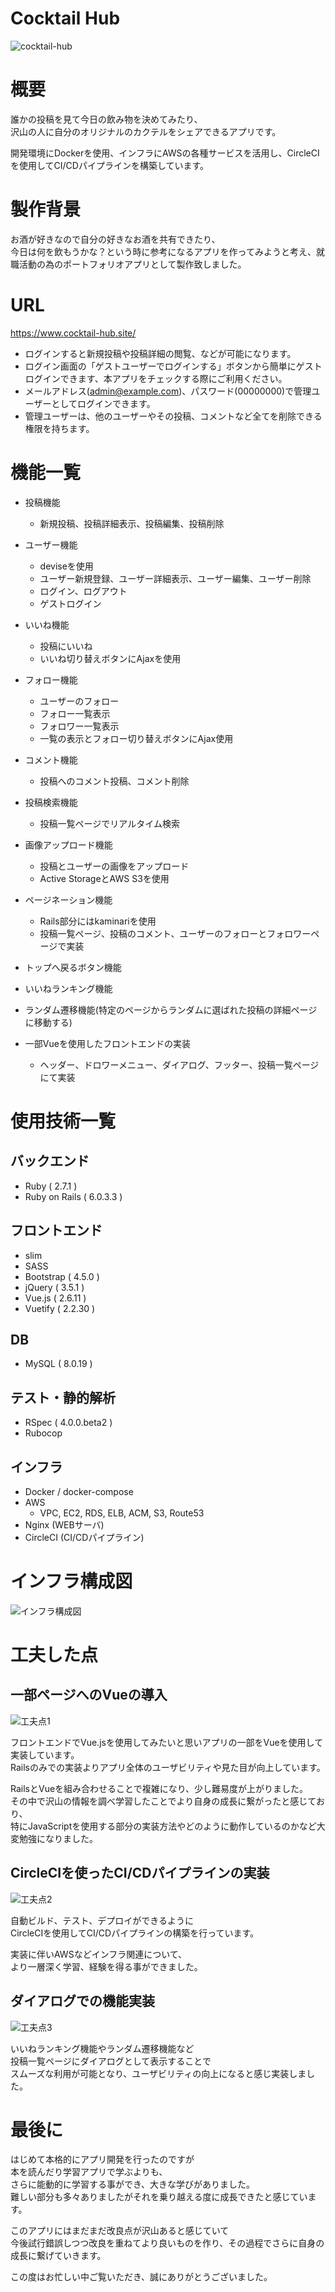 # Cocktail Hub

![cocktail-hub](https://user-images.githubusercontent.com/53992902/103436803-f7a19580-4c62-11eb-89ac-6a83240794d1.png)

# 概要

誰かの投稿を見て今日の飲み物を決めてみたり、 \
沢山の人に自分のオリジナルのカクテルをシェアできるアプリです。

開発環境にDockerを使用、インフラにAWSの各種サービスを活用し、CircleCIを使用してCI/CDパイプラインを構築しています。

# 製作背景

お酒が好きなので自分の好きなお酒を共有できたり、\
今日は何を飲もうかな？という時に参考になるアプリを作ってみようと考え、就職活動の為のポートフォリオアプリとして製作致しました。

# URL

https://www.cocktail-hub.site/

- ログインすると新規投稿や投稿詳細の閲覧、などが可能になります。
- ログイン画面の「ゲストユーザーでログインする」ボタンから簡単にゲストログインできます、本アプリをチェックする際にご利用ください。
- メールアドレス(admin@example.com)、パスワード(00000000)で管理ユーザーとしてログインできます。
- 管理ユーザーは、他のユーザーやその投稿、コメントなど全てを削除できる権限を持ちます。

# 機能一覧

- 投稿機能
  - 新規投稿、投稿詳細表示、投稿編集、投稿削除

- ユーザー機能
  - deviseを使用
  - ユーザー新規登録、ユーザー詳細表示、ユーザー編集、ユーザー削除
  - ログイン、ログアウト
  - ゲストログイン

- いいね機能
  - 投稿にいいね
  - いいね切り替えボタンにAjaxを使用

- フォロー機能
  - ユーザーのフォロー
  - フォロー一覧表示
  - フォロワー一覧表示
  - 一覧の表示とフォロー切り替えボタンにAjax使用

- コメント機能
  - 投稿へのコメント投稿、コメント削除

- 投稿検索機能
  - 投稿一覧ページでリアルタイム検索

- 画像アップロード機能
  - 投稿とユーザーの画像をアップロード
  - Active StorageとAWS S3を使用

- ページネーション機能
  - Rails部分にはkaminariを使用
  - 投稿一覧ページ、投稿のコメント、ユーザーのフォローとフォロワーページで実装

- トップへ戻るボタン機能

- いいねランキング機能

- ランダム遷移機能(特定のページからランダムに選ばれた投稿の詳細ページに移動する)

- 一部Vueを使用したフロントエンドの実装
  - ヘッダー、ドロワーメニュー、ダイアログ、フッター、投稿一覧ページにて実装

# 使用技術一覧

## バックエンド

- Ruby ( 2.7.1 )
- Ruby on Rails ( 6.0.3.3 )

## フロントエンド

- slim
- SASS
- Bootstrap ( 4.5.0 )
- jQuery ( 3.5.1 )
- Vue.js ( 2.6.11 )
- Vuetify ( 2.2.30 )

## DB

- MySQL ( 8.0.19 )

## テスト・静的解析

- RSpec ( 4.0.0.beta2 )
- Rubocop

## インフラ

- Docker / docker-compose
- AWS
  - VPC, EC2, RDS, ELB, ACM, S3, Route53
- Nginx (WEBサーバ)
- CircleCI (CI/CDパイプライン)

# インフラ構成図

![インフラ構成図](https://user-images.githubusercontent.com/53992902/103436635-320a3300-4c61-11eb-8091-0a6b4fcf3201.png)

# 工夫した点

## 一部ページへのVueの導入

![工夫点1](https://user-images.githubusercontent.com/53992902/103436070-1dc33780-4c5b-11eb-8f85-78fdf4f8fc7c.png)

フロントエンドでVue.jsを使用してみたいと思いアプリの一部をVueを使用して実装しています。 \
Railsのみでの実装よりアプリ全体のユーザビリティや見た目が向上しています。

RailsとVueを組み合わせることで複雑になり、少し難易度が上がりました。 \
その中で沢山の情報を調べ学習したことでより自身の成長に繋がったと感じており、 \
特にJavaScriptを使用する部分の実装方法やどのように動作しているのかなど大変勉強になりました。

## CircleCIを使ったCI/CDパイプラインの実装

![工夫点2](https://user-images.githubusercontent.com/53992902/103436079-3e8b8d00-4c5b-11eb-9393-bfd2eab3d54d.png)

自動ビルド、テスト、デプロイができるように \
CircleCIを使用してCI/CDパイプラインの構築を行っています。

実装に伴いAWSなどインフラ関連について、 \
より一層深く学習、経験を得る事ができました。

## ダイアログでの機能実装

![工夫点3](https://user-images.githubusercontent.com/53992902/103436085-4d723f80-4c5b-11eb-835f-95b05d08b4cd.png)

いいねランキング機能やランダム遷移機能など \
投稿一覧ページにダイアログとして表示することで \
スムーズな利用が可能となり、ユーザビリティの向上になると感じ実装しました。

# 最後に

はじめて本格的にアプリ開発を行ったのですが \
本を読んだり学習アプリで学ぶよりも、 \
さらに能動的に学習する事ができ、大きな学びがありました。 \
難しい部分も多々ありましたがそれを乗り越える度に成長できたと感じています。

このアプリにはまだまだ改良点が沢山あると感じていて \
今後試行錯誤しつつ改良を重ねてより良いものを作り、その過程でさらに自身の成長に繋げていきます。

この度はお忙しい中ご覧いただき、誠にありがとうございました。